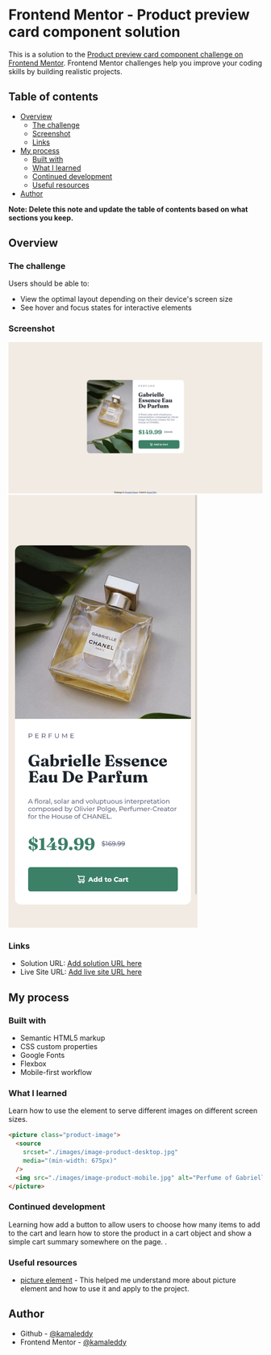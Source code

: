 # Frontend Mentor - Product preview card component solution

This is a solution to the [Product preview card component challenge on Frontend Mentor](https://www.frontendmentor.io/challenges/product-preview-card-component-GO7UmttRfa). Frontend Mentor challenges help you improve your coding skills by building realistic projects.

## Table of contents

- [Overview](#overview)
  - [The challenge](#the-challenge)
  - [Screenshot](#screenshot)
  - [Links](#links)
- [My process](#my-process)
  - [Built with](#built-with)
  - [What I learned](#what-i-learned)
  - [Continued development](#continued-development)
  - [Useful resources](#useful-resources)
- [Author](#author)

**Note: Delete this note and update the table of contents based on what sections you keep.**

## Overview

### The challenge

Users should be able to:

- View the optimal layout depending on their device's screen size
- See hover and focus states for interactive elements

### Screenshot

![](./screenshot/Desktop%20View.png)
![](./screenshot/Mobile%20View.png)

### Links

- Solution URL: [Add solution URL here](https://github.com/kamaleddy/product-preview-card.git)
- Live Site URL: [Add live site URL here](https://kamaleddy.github.io/product-preview-card/)

## My process

### Built with

- Semantic HTML5 markup
- CSS custom properties
- Google Fonts
- Flexbox
- Mobile-first workflow

### What I learned

Learn how to use the <picture> element to serve different images on different screen sizes.

```html
<picture class="product-image">
  <source
    srcset="./images/image-product-desktop.jpg"
    media="(min-width: 675px)"
  />
  <img src="./images/image-product-mobile.jpg" alt="Perfume of Gabrielle" />
</picture>
```

### Continued development

Learning how add a button to allow users to choose how many items to add to the cart and learn how to store the product in a cart object and show a simple cart summary somewhere on the page. .

### Useful resources

- [picture element](https://web.dev/learn/design/picture-element) - This helped me understand more about picture element and how to use it and apply to the project.

## Author

- Github - [@kamaleddy](https://github.com/kamaleddy)
- Frontend Mentor - [@kamaleddy](https://www.frontendmentor.io/profile/kamaleddy)
